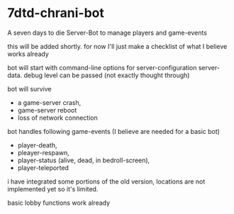 # 7dtd-chrani-bot
A seven days to die Server-Bot to manage players and game-events

this will be added shortly. for now I'll just make a checklist of what I believe works already

bot will start with command-line options for server-configuration
  server-data. debug level can be passed (not exactly thought through)

bot will survive
  * a game-server crash,
  * game-server reboot
  * loss of network connection

bot handles following game-events (I believe are needed for a basic bot)
  * player-death,
  * pleayer-respawn,
  * player-status (alive, dead, in bedroll-screen),
  * player-teleported

i have integrated some portions of the old version, locations are not implemented yet so
it's limited.

basic lobby functions work already